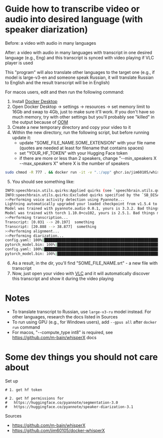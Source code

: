 # Guide how to transcribe video or audio into desired language (with speaker diarization)

Before: a video with audio in many languages

After: a video with audio in many languages with transcript in one desired language (e.g., Eng) and this transcript is synced with video playing if VLC player is used

This "program" will also translate other languages to the target one (e.g., if model is large-v3-en and someone speak Russian, it will translate Russian to English and the result transcript will be in English)

For macos users, edit and then run the following command:
1. Install [Docker Desktop](https://www.docker.com/products/docker-desktop/)
2. Open Docker Desktop -> settings -> resources -> set memory limit to 16Gb and swap to 4Gb, just to make sure it'll work. If you don't have so much memory, try with other settings but you'll probably see "killed" in the output because of [OOM](https://en.wikipedia.org/wiki/Out_of_memory)
3. Create a new temporary directory and copy your video to it
4. Within the new directory, run the following script, but before running update it:
   - update "SOME_FILE_NAME.SOME_EXTENSION" with your file name (quotes are needed at least for filename that contains spaces)
   - set "YOUR_HF_TOKEN" with your Hugging Face token
   - if there are more or less than 2 speakers, change "--min_speakers X --max_speakers X" where X is the number of speakers
  ```bash
  sudo chmod -R 777 . && docker run -it -v ".:/app" ghcr.io/jim60105/whisperx:large-v3-en -- --output_format srt "SOME_FILE_NAME.SOME_EXTENSION" --diarize --min_speakers 1 --max_speakers 1 --compute_type int8 --hf_token YOUR_HF_TOKEN
  ```
5. You should see something like:
  ```bash
  INFO:speechbrain.utils.quirks:Applied quirks (see `speechbrain.utils.quirks`): [allow_tf32, disable_jit_profiling]
  INFO:speechbrain.utils.quirks:Excluded quirks specified by the `SB_DISABLE_QUIRKS` environment (comma-separated list): []
  >>Performing voice activity detection using Pyannote...
  Lightning automatically upgraded your loaded checkpoint from v1.5.4 to v2.5.0.post0. To apply the upgrade to your files permanently, run `python -m pytorch_lightning.utilities.upgrade_checkpoint ../venv/lib/python3.11/site-packages/whisperx/assets/pytorch_model.bin`
  Model was trained with pyannote.audio 0.0.1, yours is 3.3.2. Bad things might happen unless you revert pyannote.audio to 0.x.
  Model was trained with torch 1.10.0+cu102, yours is 2.5.1. Bad things might happen unless you revert torch to 1.x.
  >>Performing transcription...
  Transcript: [0.031 --> 20.197]  something
  Transcript: [20.888 --> 38.877]  something
  >>Performing alignment...
  >>Performing diarization...
  config.yaml: 100%|████████████████████████████████████████████████████████████████████████████████████████████████| 469/469 [00:00<00:00, 1.85MB/s]
  pytorch_model.bin: 100%|██████████████████████████████████████████████████████████████████████████████████████| 5.91M/5.91M [00:00<00:00, 14.6MB/s]
  config.yaml: 100%|████████████████████████████████████████████████████████████████████████████████████████████████| 399/399 [00:00<00:00, 2.83MB/s]
  pytorch_model.bin: 100%|██████████████████████████████████████████████████████████████████████████████████████| 26.6M/26.6M [00:01<00:00, 25.2MB/s]
  ```
6. As a result, in the dir, you'll find "SOME_FILE_NAME.srt" - a new file with transcript
7. Now, just open your video with [VLC](https://www.videolan.org/) and it will automatically discover this transcript and show it during the video playing

# Notes
- To translate transcript to Russian, use `large-v3-ru` model instead. For other languages, research the docs listed in Sources
- To run using GPU (e.g., for Windows users), add `--gpus all` after `docker run` command
- For macos, "--compute_type int8" is required, see https://github.com/m-bain/whisperX docs

# Some dev things you should not care about

Set up
```
# 1. get hf token

# 2. get hf permissions for
#   https://huggingface.co/pyannote/segmentation-3.0
#   https://huggingface.co/pyannote/speaker-diarization-3.1
```

Sources
- https://github.com/m-bain/whisperX
- https://github.com/jim60105/docker-whisperX
